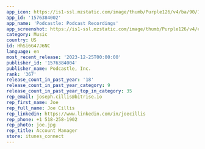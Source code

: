 ```yaml
---
app_icon: https://is1-ssl.mzstatic.com/image/thumb/Purple126/v4/ba/90/70/ba90706f-e758-f611-e5b3-bfb7c4c2f9a6/AppIcon-0-1x_U007emarketing-0-7-0-85-220-0.png/1024x1024bb.png
app_id: '1576384002'
app_name: 'Podcastle: Podcast Recordings'
app_screenshot: https://is1-ssl.mzstatic.com/image/thumb/Purple126/v4/eb/0b/25/eb0b25a8-0024-674f-a6b7-87ae0130ac5c/60f1f727-07d7-47b3-a641-49a965459a1d_Screens-1-min-min__U00281_U0029-min__U00281_U0029.png/1242x2688bb.png
category: Music
country: US
id: HhSi6G47J6NC
language: en
most_recent_release: '2023-12-25T00:00:00'
publisher_id: '1576384004'
publisher_name: Podcastle, Inc.
rank: '367'
release_count_in_past_year: '18'
release_count_in_past_year_category: 9
release_count_in_past_year_top_in_category: 35
rep_email: joseph.cillis@bitrise.io
rep_first_name: Joe
rep_full_name: Joe Cillis
rep_linkedin: https://www.linkedin.com/in/joecillis
rep_phone: +1 518-258-1902
rep_photo: joe.jpg
rep_title: Account Manager
store: itunes_connect
---
```

